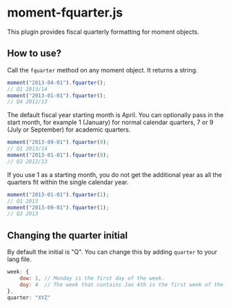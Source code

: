 # moment-fquarter.js
This plugin provides fiscal quarterly formatting for moment objects.

## How to use?
Call the `fquarter` method on any moment object. It returns a string.
```javascript
moment("2013-04-01").fquarter();
// Q1 2013/14
moment("2013-01-01").fquarter();
// Q4 2012/13
```

The default fiscal year starting month is April. You can optionally pass in the start month, for example 1 (January) for normal calendar quarters, 7 or 9 (July or September) for academic quarters.
```javascript
moment("2013-09-01").fquarter(9);
// Q1 2013/14
moment("2013-01-01").fquarter(9);
// Q2 2012/13
```
If you use 1 as a starting month, you do not get the additional year as all the quarters fit within the single calendar year.
```javascript
moment("2013-01-01").fquarter(1);
// Q1 2013
moment("2013-09-01").fquarter(1);
// Q3 2013
```

## Changing the quarter initial
By default the initial is "Q". You can change this by adding `quarter` to your lang file.
```javascript
week: {
	dow: 1, // Monday is the first day of the week.
	doy: 4  // The week that contains Jan 4th is the first week of the year.
},
quarter: "XYZ"
```
